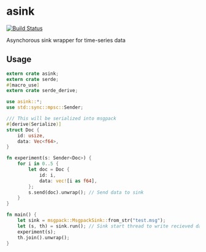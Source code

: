 asink
======

[![Build Status](https://travis-ci.org/termoshtt/asink.svg?branch=master)](https://travis-ci.org/termoshtt/asink)

Asynchorous sink wrapper for time-series data

Usage
------


```rust
extern crate asink;
extern crate serde;
#[macro_use]
extern crate serde_derive;

use asink::*;
use std::sync::mpsc::Sender;

/// This will be serialized into msgpack
#[derive(Serialize)]
struct Doc {
    id: usize,
    data: Vec<f64>,
}

fn experiment(s: Sender<Doc>) {
    for i in 0..5 {
        let doc = Doc {
            id: i,
            data: vec![i as f64],
        };
        s.send(doc).unwrap(); // Send data to sink
    }
}

fn main() {
    let sink = msgpack::MsgpackSink::from_str("test.msg");
    let (s, th) = sink.run(); // Sink start thread to write recieved data into msgpack
    experiment(s);
    th.join().unwrap();
}
```
